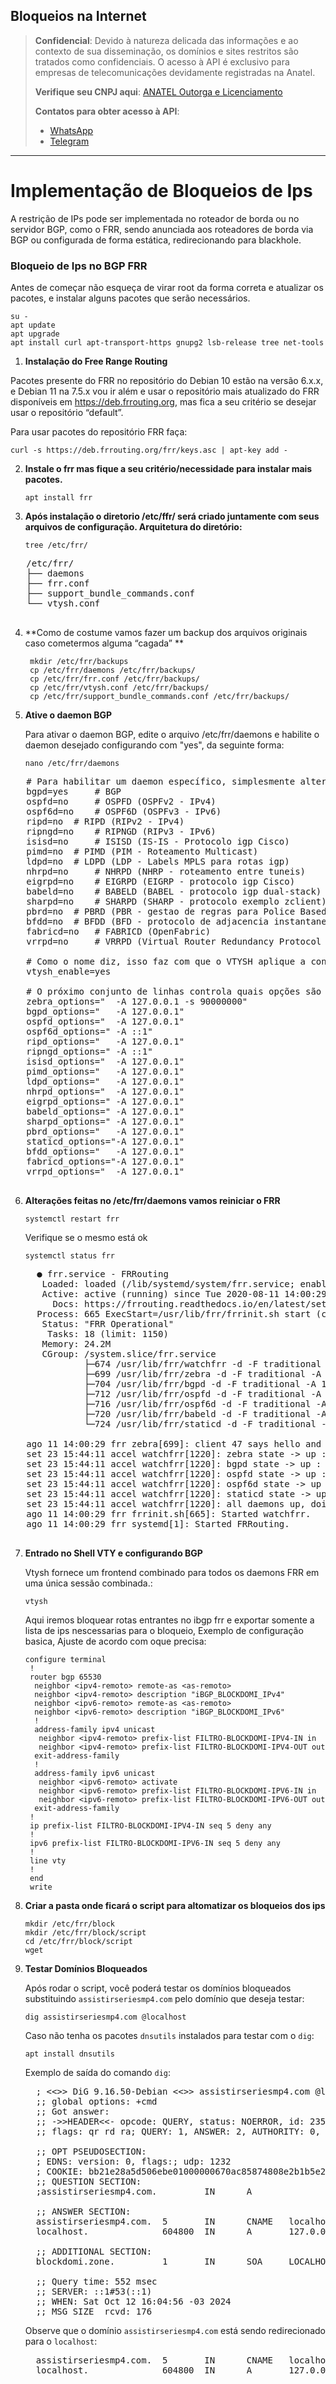## Bloqueios na Internet

> **Confidencial**: Devido à natureza delicada das informações e ao contexto de sua disseminação, os domínios e sites restritos são tratados como confidenciais. O acesso à API é exclusivo para empresas de telecomunicações devidamente registradas na Anatel.
>
> **Verifique seu CNPJ aqui**: [ANATEL Outorga e Licenciamento](https://informacoes.anatel.gov.br/paineis/outorga-e-licenciamento)
>
> **Contatos para obter acesso à API**:
> - [WhatsApp](https://api.whatsapp.com/send/?phone=5584998667245&text=Como+obter+acesso+a+API%3F&type=phone_number&app_absent=0)
> - [Telegram](https://t.me/LucasMidia)

---

# Implementação de Bloqueios de Ips

A restrição de IPs pode ser implementada no roteador de borda ou no servidor BGP, como o FRR, sendo anunciada aos roteadores de borda via BGP ou configurada de forma estática, redirecionando para blackhole.

### Bloqueio de Ips no BGP FRR

Antes de começar não esqueça de virar root da forma correta e atualizar os pacotes, e instalar alguns pacotes que serão necessários.

```plaintext
su -
apt update
apt upgrade
apt install curl apt-transport-https gnupg2 lsb-release tree net-tools
```

1. **Instalação do Free Range Routing**

  Pacotes presente do FRR no repositório do Debian 10 estão na versão 6.x.x, e Debian 11 na 7.5.x vou ir além e usar o repositório mais
  atualizado do FRR disponíveis em https://deb.frrouting.org, mas fica a seu critério se desejar usar o repositório “default”.
  
  Para usar pacotes do repositório FRR faça:
  
  ```plaintext
  curl -s https://deb.frrouting.org/frr/keys.asc | apt-key add -
  ```

2. **Instale o frr mas fique a seu critério/necessidade para instalar mais pacotes.**

   ```plaintext
   apt install frr
   ```
   
3. **Após instalação o diretorio /etc/ffr/ será criado juntamente com seus arquivos de configuração. Arquitetura do diretório:**

   ```plaintext
   tree /etc/frr/
   ```

  <pre>
   /etc/frr/
   ├── daemons
   ├── frr.conf
   ├── support_bundle_commands.conf
   └── vtysh.conf
  </pre>


4. **Como de costume vamos fazer um backup dos arquivos originais caso cometermos alguma “cagada” **


   ```plaintext
    mkdir /etc/frr/backups
    cp /etc/frr/daemons /etc/frr/backups/
    cp /etc/frr/frr.conf /etc/frr/backups/
    cp /etc/frr/vtysh.conf /etc/frr/backups/
    cp /etc/frr/support_bundle_commands.conf /etc/frr/backups/
   ```

5. **Ative o daemon BGP**

   Para ativar o daemon BGP, edite o arquivo /etc/frr/daemons e habilite o daemon desejado configurando com "yes", da seguinte forma:

   ```plaintext
   nano /etc/frr/daemons
   ```
  <pre>
   # Para habilitar um daemon específico, simplesmente altere o 'no' correspondente para 'yes', e será necessário reiniciar o serviço.
   bgpd=yes 	# BGP
   ospfd=no 	# OSPFD (OSPFv2 - IPv4)
   ospf6d=no 	# OSPF6D (OSPFv3 - IPv6)
   ripd=no 	# RIPD (RIPv2 - IPv4)
   ripngd=no 	# RIPNGD (RIPv3 - IPv6)
   isisd=no 	# ISISD (IS-IS - Protocolo igp Cisco)
   pimd=no 	# PIMD (PIM - Roteamento Multicast)
   ldpd=no 	# LDPD (LDP - Labels MPLS para rotas igp)
   nhrpd=no 	# NHRPD (NHRP - roteamento entre tuneis)
   eigrpd=no 	# EIGRPD (EIGRP - protocolo igp Cisco)
   babeld=no 	# BABELD (BABEL - protocolo igp dual-stack)
   sharpd=no 	# SHARPD (SHARP - protocolo exemplo zclient)
   pbrd=no 	# PBRD (PBR - gestao de regras para Police Based Routing)
   bfdd=no 	# BFDD (BFD - protocolo de adjacencia instantanea)
   fabricd=no 	# FABRICD (OpenFabric)
   vrrpd=no 	# VRRPD (Virtual Router Redundancy Protocol Deamon)
   
   # Como o nome diz, isso faz com que o VTYSH aplique a configuração ao iniciar aos daemons. 
   vtysh_enable=yes 
   
   # O próximo conjunto de linhas controla quais opções são passadas aos daemons quando iniciados. 
   zebra_options="  -A 127.0.0.1 -s 90000000"
   bgpd_options="   -A 127.0.0.1"
   ospfd_options="  -A 127.0.0.1"
   ospf6d_options=" -A ::1"
   ripd_options="   -A 127.0.0.1"
   ripngd_options=" -A ::1"
   isisd_options="  -A 127.0.0.1"
   pimd_options="   -A 127.0.0.1"
   ldpd_options="   -A 127.0.0.1"
   nhrpd_options="  -A 127.0.0.1"
   eigrpd_options=" -A 127.0.0.1"
   babeld_options=" -A 127.0.0.1"
   sharpd_options=" -A 127.0.0.1"
   pbrd_options="   -A 127.0.0.1"
   staticd_options="-A 127.0.0.1"
   bfdd_options="   -A 127.0.0.1"
   fabricd_options="-A 127.0.0.1"
   vrrpd_options="  -A 127.0.0.1"
  </pre>
 

6. **Alterações feitas no /etc/frr/daemons vamos reiniciar o FRR**

   ```plaintext
   systemctl restart frr
   ```
   
   Verifique se o mesmo está ok

   ```plaintext
   systemctl status frr
   ```
  <pre>
     ● frr.service - FRRouting
      Loaded: loaded (/lib/systemd/system/frr.service; enabled; vendor preset: enabled)
      Active: active (running) since Tue 2020-08-11 14:00:29 -03; 41s ago
        Docs: https://frrouting.readthedocs.io/en/latest/setup.html
     Process: 665 ExecStart=/usr/lib/frr/frrinit.sh start (code=exited, status=0/SUCCESS)
      Status: "FRR Operational"
       Tasks: 18 (limit: 1150)
      Memory: 24.2M
      CGroup: /system.slice/frr.service
              ├─674 /usr/lib/frr/watchfrr -d -F traditional zebra bgpd ospfd ospf6d babeld staticd
              ├─699 /usr/lib/frr/zebra -d -F traditional -A 127.0.0.1 -s 90000000
              ├─704 /usr/lib/frr/bgpd -d -F traditional -A 127.0.0.1
              ├─712 /usr/lib/frr/ospfd -d -F traditional -A 127.0.0.1
              ├─716 /usr/lib/frr/ospf6d -d -F traditional -A ::1
              ├─720 /usr/lib/frr/babeld -d -F traditional -A 127.0.0.1
              └─724 /usr/lib/frr/staticd -d -F traditional -A 127.0.0.1
   
   ago 11 14:00:29 frr zebra[699]: client 47 says hello and bids fair to announce only static routes vrf=0
   set 23 15:44:11 accel watchfrr[1220]: zebra state -> up : connect succeeded
   set 23 15:44:11 accel watchfrr[1220]: bgpd state -> up : connect succeeded
   set 23 15:44:11 accel watchfrr[1220]: ospfd state -> up : connect succeeded
   set 23 15:44:11 accel watchfrr[1220]: ospf6d state -> up : connect succeeded
   set 23 15:44:11 accel watchfrr[1220]: staticd state -> up : connect succeeded
   set 23 15:44:11 accel watchfrr[1220]: all daemons up, doing startup-complete notify
   ago 11 14:00:29 frr frrinit.sh[665]: Started watchfrr.
   ago 11 14:00:29 frr systemd[1]: Started FRRouting.
  </pre>


7. **Entrado no Shell VTY e configurando BGP**

   Vtysh fornece um frontend combinado para todos os daemons FRR em uma única sessão combinada.:

   ```plaintext
   vtysh
   ```
   
   Aqui iremos bloquear rotas entrantes no ibgp frr e exportar somente a lista de ips nescessarias para o bloqueio,
   Exemplo de configuração basica, Ajuste de acordo com oque precisa:
   
   ```plaintext
   configure terminal
    !
    router bgp 65530
     neighbor <ipv4-remoto> remote-as <as-remoto>
     neighbor <ipv4-remoto> description "iBGP_BLOCKDOMI_IPv4"
     neighbor <ipv6-remoto> remote-as <as-remoto>
     neighbor <ipv6-remoto> description "iBGP_BLOCKDOMI_IPv6"
     !
     address-family ipv4 unicast
      neighbor <ipv4-remoto> prefix-list FILTRO-BLOCKDOMI-IPV4-IN in
      neighbor <ipv4-remoto> prefix-list FILTRO-BLOCKDOMI-IPV4-OUT out
     exit-address-family
     !
     address-family ipv6 unicast
      neighbor <ipv6-remoto> activate
      neighbor <ipv6-remoto> prefix-list FILTRO-BLOCKDOMI-IPV6-IN in
      neighbor <ipv6-remoto> prefix-list FILTRO-BLOCKDOMI-IPV6-OUT out
     exit-address-family
    !
    ip prefix-list FILTRO-BLOCKDOMI-IPV4-IN seq 5 deny any
    !
    ipv6 prefix-list FILTRO-BLOCKDOMI-IPV6-IN seq 5 deny any
    !
    line vty
    !
    end
    write
   ```


9. **Criar a pasta onde ficará o script para altomatizar os bloqueios dos ips**


    ```plaintext
    mkdir /etc/frr/block
    mkdir /etc/frr/block/script
    cd /etc/frr/block/script
    wget 
    ```


11. **Testar Domínios Bloqueados**

    Após rodar o script, você poderá testar os domínios bloqueados substituindo `assistirseriesmp4.com` pelo domínio que deseja testar:

    ```plaintext
    dig assistirseriesmp4.com @localhost
    ```


    Caso não tenha os pacotes `dnsutils` instalados para testar com o `dig`:

    ```plaintext
    apt install dnsutils
    ```


    Exemplo de saída do comando `dig`:

    <pre>
      ; <<>> DiG 9.16.50-Debian <<>> assistirseriesmp4.com @localhost
      ;; global options: +cmd
      ;; Got answer:
      ;; ->>HEADER<<- opcode: QUERY, status: NOERROR, id: 23555
      ;; flags: qr rd ra; QUERY: 1, ANSWER: 2, AUTHORITY: 0, ADDITIONAL: 2
      
      ;; OPT PSEUDOSECTION:
      ; EDNS: version: 0, flags:; udp: 1232
      ; COOKIE: bb21e28a5d506ebe01000000670ac85874808e2b1b5e2c57 (good)
      ;; QUESTION SECTION:
      ;assistirseriesmp4.com.         IN      A
      
      ;; ANSWER SECTION:
      assistirseriesmp4.com.  5       IN      CNAME   localhost.
      localhost.              604800  IN      A       127.0.0.1
      
      ;; ADDITIONAL SECTION:
      blockdomi.zone.         1       IN      SOA     LOCALHOST. localhost. 2024101201 3600 900 2592000 7200
      
      ;; Query time: 552 msec
      ;; SERVER: ::1#53(::1)
      ;; WHEN: Sat Oct 12 16:04:56 -03 2024
      ;; MSG SIZE  rcvd: 176
    </pre>

    
    Observe que o domínio `assistirseriesmp4.com` está sendo redirecionado para o `localhost`:
    
    <pre>
      assistirseriesmp4.com.  5       IN      CNAME   localhost.
      localhost.              604800  IN      A       127.0.0.1
    </pre>
